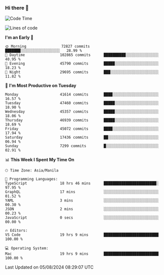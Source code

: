 ### Hi there 👋

<!--START_SECTION:waka-->
![Code Time](http://img.shields.io/badge/Code%20Time-5%2C424%20hrs%202%20mins-blue)

![Lines of code](https://img.shields.io/badge/From%20Hello%20World%20I%27ve%20Written-115.2%20million%20lines%20of%20code-blue)

**I'm an Early 🐤** 

```text
🌞 Morning                72827 commits       ███████░░░░░░░░░░░░░░░░░░   28.99 % 
🌆 Daytime                102865 commits      ██████████░░░░░░░░░░░░░░░   40.95 % 
🌃 Evening                45790 commits       █████░░░░░░░░░░░░░░░░░░░░   18.23 % 
🌙 Night                  29695 commits       ███░░░░░░░░░░░░░░░░░░░░░░   11.82 % 
```
📅 **I'm Most Productive on Tuesday** 

```text
Monday                   41614 commits       ████░░░░░░░░░░░░░░░░░░░░░   16.57 % 
Tuesday                  47460 commits       █████░░░░░░░░░░░░░░░░░░░░   18.90 % 
Wednesday                45357 commits       █████░░░░░░░░░░░░░░░░░░░░   18.06 % 
Thursday                 46939 commits       █████░░░░░░░░░░░░░░░░░░░░   18.69 % 
Friday                   45072 commits       ████░░░░░░░░░░░░░░░░░░░░░   17.94 % 
Saturday                 17436 commits       ██░░░░░░░░░░░░░░░░░░░░░░░   06.94 % 
Sunday                   7299 commits        █░░░░░░░░░░░░░░░░░░░░░░░░   02.91 % 
```


📊 **This Week I Spent My Time On** 

```text
🕑︎ Time Zone: Asia/Manila

💬 Programming Languages: 
TypeScript               18 hrs 46 mins      ████████████████████████░   97.95 % 
GraphQL                  17 mins             ░░░░░░░░░░░░░░░░░░░░░░░░░   01.52 % 
YAML                     3 mins              ░░░░░░░░░░░░░░░░░░░░░░░░░   00.30 % 
JSON                     2 mins              ░░░░░░░░░░░░░░░░░░░░░░░░░   00.23 % 
JavaScript               0 secs              ░░░░░░░░░░░░░░░░░░░░░░░░░   00.00 % 

🔥 Editors: 
VS Code                  19 hrs 9 mins       █████████████████████████   100.00 % 

💻 Operating System: 
Mac                      19 hrs 9 mins       █████████████████████████   100.00 % 
```


 Last Updated on 05/08/2024 08:29:07 UTC
<!--END_SECTION:waka-->


<!--
**rad182/rad182** is a ✨ _special_ ✨ repository because its `README.md` (this file) appears on your GitHub profile.

Here are some ideas to get you started:

- 🔭 I’m currently working on ...
- 🌱 I’m currently learning ...
- 👯 I’m looking to collaborate on ...
- 🤔 I’m looking for help with ...
- 💬 Ask me about ...
- 📫 How to reach me: ...
- 😄 Pronouns: ...
- ⚡ Fun fact: ...
-->
